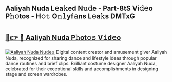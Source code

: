 ## Aaliyah Nuda L𝚎a𝚔ed N𝚞𝚍e - Part-8tS Vi𝚍𝚎o P𝚑𝚘tos - H𝚘𝚝 O𝚗𝚕yf𝚊ns L𝚎a𝚔s DMTxG

# <h2><a href="http://kf572w.oniu.top/?m=Aaliyah+Nuda">🔗👉 🔴 Aaliyah Nuda P𝚑ot𝚘𝚜 V𝚒d𝚎o</a></h2>

[![Aaliyah Nuda Nu𝚍e𝚜](https://i.imgur.com/0qMVB7G.gif)](http://kf572w.oniu.top/?m=Aaliyah+Nuda)
Digital content creator and amusement giver Aaliyah Nuda, recognized for sharing dance and lifestyle ideas through popular dance routines and brief clips. Brilliant costume designer Aaliyah Nuda, celebrated for their exceptional skills and accomplishments in designing stage and screen wardrobes.  
